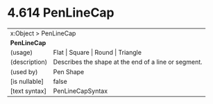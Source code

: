 <html dir="LTR" xmlns:mshelp="http://msdn.microsoft.com/mshelp" xmlns:ddue="http://ddue.schemas.microsoft.com/authoring/2003/5" xmlns:xlink="http://www.w3.org/1999/xlink" xmlns:tool="http://www.microsoft.com/tooltip">

<body>
 <input type="hidden" id="userDataCache" class="userDataStyle">
 <input type="hidden" id="hiddenScrollOffset">
 <img id="dropDownImage" style="display:none; height:0; width:0;" src="../local/drpdown.gif">
 <img id="dropDownHoverImage" style="display:none; height:0; width:0;" src="../local/drpdown_orange.gif">
 <img id="collapseImage" style="display:none; height:0; width:0;" src="../local/collapse.gif">
 <img id="expandImage" style="display:none; height:0; width:0;" src="../local/exp.gif">
 <img id="collapseAllImage" style="display:none; height:0; width:0;" src="../local/collall.gif">
 <img id="expandAllImage" style="display:none; height:0; width:0;" src="../local/expall.gif">
 <img id="copyImage" style="display:none; height:0; width:0;" src="../local/copycode.gif">
 <img id="copyHoverImage" style="display:none; height:0; width:0;" src="../local/copycodeHighlight.gif">
 <div id="header"><h1 class="heading">4.614 PenLineCap</h1></div>

 <div id="mainSection">
 <div id="mainBody">
 <div id="allHistory" class="saveHistory" onsave="saveAll()" onload="loadAll()"></div>
 <p xmlns:wsd="http://wsdev.schemas.microsoft.com/authoring/2008/2" xmlns:msxsl="urn:schemas-microsoft-com:xslt" xmlns:script="urn:script" xmlns:build="urn:build">
 </p>
 <div id="sectionSection0" class="section" name="collapseableSection">
 <content xmlns="http://ddue.schemas.microsoft.com/authoring/2003/5" xmlns:wsd="http://wsdev.schemas.microsoft.com/authoring/2008/2" xmlns:msxsl="urn:schemas-microsoft-com:xslt" xmlns:script="urn:script" xmlns:build="urn:build">
 </content>
 </div>
 <div id="sectionSection1" class="section" name="collapseableSection">
 <content xmlns="http://ddue.schemas.microsoft.com/authoring/2003/5" xmlns:wsd="http://wsdev.schemas.microsoft.com/authoring/2008/2" xmlns:msxsl="urn:schemas-microsoft-com:xslt" xmlns:script="urn:script" xmlns:build="urn:build">
 <table class="ProtocolAuthoredTable" xmlns="">
 <tr><td colspan="2">
<mshelp:link keywords="86913f34-aa06-4c94-9f09-83936a822fd8" tabindex="0">x:Object</mshelp:link> &gt; <mshelp:link keywords="0743a7ae-fc22-49f4-85f0-818565828c8a" tabindex="0">PenLineCap</mshelp:link> </td>
 </tr>
 <tr><td colspan="2">
 <b>
PenLineCap </b>
 </td>
 </tr>
 <tr><td><div class="indent0">(usage)</div></td>
 <td><mshelp:link keywords="d05fdac0-cb25-49c9-91d4-373e7dafc7e8" tabindex="0">Flat</mshelp:link> | <mshelp:link keywords="d05fdac0-cb25-49c9-91d4-373e7dafc7e8" tabindex="0">Square</mshelp:link> | <mshelp:link keywords="d05fdac0-cb25-49c9-91d4-373e7dafc7e8" tabindex="0">Round</mshelp:link> | <mshelp:link keywords="d05fdac0-cb25-49c9-91d4-373e7dafc7e8" tabindex="0">Triangle</mshelp:link> </td>
 </tr>
 <tr><td><div class="indent0">(description)</div></td>
 <td>Describes the shape at the end of a line or segment. </td>
 </tr>
 <tr><td><div class="indent0">(used by)</div></td>
 <td><mshelp:link keywords="48793b1e-dd37-4e50-bda4-fe73d3b4e095" tabindex="0">Pen</mshelp:link> <mshelp:link keywords="9355d7d5-186d-4ba8-bfae-1aa4a9a5d779" tabindex="0">Shape</mshelp:link> </td>
 </tr>
 <tr><td><div class="indent0">[is nullable]</div></td>
 <td>false </td>
 </tr>
 <tr><td><div class="indent0">[text syntax]</div></td>
 <td><mshelp:link keywords="d05fdac0-cb25-49c9-91d4-373e7dafc7e8" tabindex="0">PenLineCapSyntax</mshelp:link> </td>
 </tr>
</table>
 </content>
 </div>
 <!--[if gte IE 5]>
 <tool:tip element="languageFilterToolTip" avoidmouse="false"/>
 <![endif]-->
 </div>
 <a name="feedback"></a><span></span>
 </div>
</body></html>
